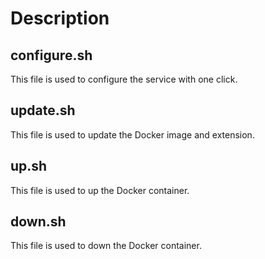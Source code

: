# Description

## configure.sh

This file is used to configure the service with one click.

## update.sh

This file is used to update the Docker image and extension.

## up.sh

This file is used to up the Docker container.

## down.sh

This file is used to down the Docker container.
